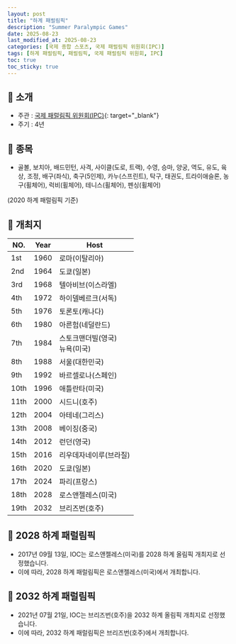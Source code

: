 ```yaml
---
layout: post
title: "하계 패럴림픽"
description: "Summer Paralympic Games"
date: 2025-08-23
last_modified_at: 2025-08-23
categories: [국제 종합 스포츠, 국제 패럴림픽 위원회(IPC)]
tags: [하계 패럴림픽, 패럴림픽, 국제 패럴림픽 위원회, IPC]
toc: true
toc_sticky: true
---
```

## 📜 소개
* 주관 : [국제 패럴림픽 위원회(IPC)](https://www.paralympic.org/){: target="_blank"}
* 주기 : 4년

## 📜 종목
* 골볼, 보치아, 배드민턴, 사격, 사이클(도로, 트랙), 수영, 승마, 양궁, 역도, 유도, 육상, 조정, 배구(좌식), 축구(5인제), 카누(스프린트), 탁구, 태권도, 트라이애슬론, 농구(휠체어), 럭비(휠체어), 테니스(휠체어), 펜싱(휠체어)

(2020 하계 패럴림픽 기준)

## 📜 개최지

<html>
    <head>
        <meta charset="UTF-8">
    </head>
    <body>
        <table>
            <thead>
                <tr class="header-row">
                    <th class="col-no">NO.</th>
                    <th class="col-year">Year</th>
                    <th class="col-host">Host</th>
                </tr>
            </thead>
            <tbody>
                <tr>
                    <td>1st</td>
                    <td>1960</td>
                    <td>로마(이탈리아)</td>
                </tr>
                <tr>
                    <td>2nd</td>
                    <td>1964</td>
                    <td>도쿄(일본)</td>
                </tr>
                <tr>
                    <td>3rd</td>
                    <td>1968</td>
                    <td>텔아비브(이스라엘)</td>
                </tr>
                <tr>
                    <td>4th</td>
                    <td>1972</td>
                    <td>하이델베르크(서독)</td>
                </tr>
                <tr>
                    <td>5th</td>
                    <td>1976</td>
                    <td>토론토(캐나다)</td>
                </tr>
                <tr>
                    <td>6th</td>
                    <td>1980</td>
                    <td>아른험(네덜란드)</td>
                </tr>
                <tr>
                    <td>7th</td>
                    <td>1984</td>
                    <td>스토크맨더빌(영국)<br>뉴욕(미국)</td>
                </tr>
                <tr class="korea-host-bg">
                    <td><span class="korea-host">8th</span></td>
                    <td><span class="korea-host">1988</span></td>
                    <td><span class="korea-host">서울(대한민국)</span></td>
                </tr>
                <tr>
                    <td>9th</td>
                    <td>1992</td>
                    <td>바르셀로나(스페인)</td>
                </tr>
                <tr>
                    <td>10th</td>
                    <td>1996</td>
                    <td>애틀란타(미국)</td>
                </tr>
                <tr>
                    <td>11th</td>
                    <td>2000</td>
                    <td>시드니(호주)</td>
                </tr>
                <tr>
                    <td>12th</td>
                    <td>2004</td>
                    <td>아테네(그리스)</td>
                </tr>
                <tr>
                    <td>13th</td>
                    <td>2008</td>
                    <td>베이징(중국)</td>
                </tr>
                <tr>
                    <td>14th</td>
                    <td>2012</td>
                    <td>런던(영국)</td>
                </tr>
                <tr>
                    <td>15th</td>
                    <td>2016</td>
                    <td>리우데자네이루(브라질)</td>
                </tr>
                <tr>
                    <td>16th</td>
                    <td>2020</td>
                    <td>도쿄(일본)</td>
                </tr>
                <tr>
                    <td>17th</td>
                    <td>2024</td>
                    <td>파리(프랑스)</td>
                </tr>
                <tr>
                    <td>18th</td>
                    <td>2028</td>
                    <td>로스앤젤레스(미국)</td>
                </tr>
                <tr>
                    <td>19th</td>
                    <td>2032</td>
                    <td>브리즈번(호주)</td>
                </tr>
            </tbody>
        </table>
    </body>
</html>

## 📜 2028 하계 패럴림픽
* 2017년 09월 13일, IOC는 <span class="foreign-host">로스앤젤레스(미국)</span>를 2028 하계 올림픽 개최지로 선정했습니다.
* 이에 따라, 2028 하계 패럴림픽은 <span class="foreign-host">로스앤젤레스(미국)</span>에서 개최합니다.

## 📜 2032 하계 패럴림픽
* 2021년 07월 21일, IOC는 <span class="foreign-host">브리즈번(호주)</span>을 2032 하계 올림픽 개최지로 선정했습니다.
* 이에 따라, 2032 하계 패럴림픽은 <span class="foreign-host">브리즈번(호주)</span>에서 개최합니다.

